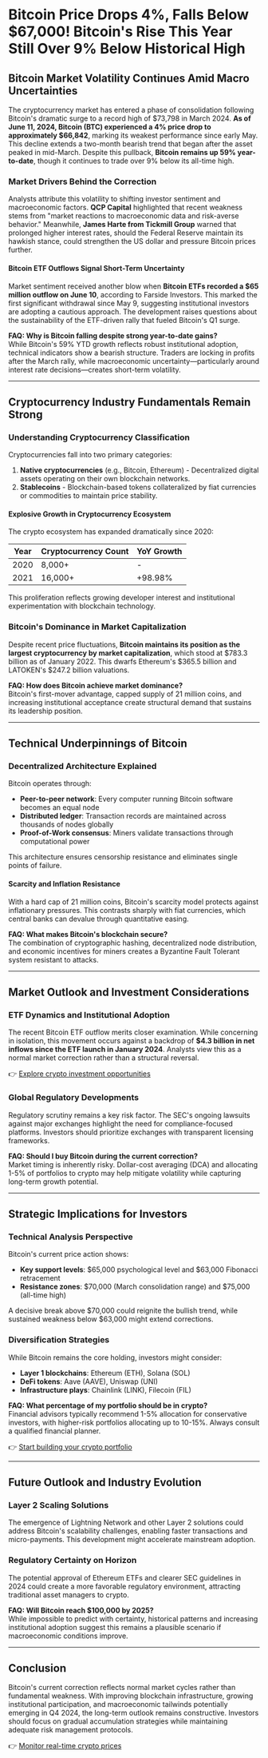 # Bitcoin Price Drops 4%, Falls Below $67,000! Bitcoin's Rise This Year Still Over 9% Below Historical High  

## Bitcoin Market Volatility Continues Amid Macro Uncertainties  

The cryptocurrency market has entered a phase of consolidation following Bitcoin's dramatic surge to a record high of $73,798 in March 2024. **As of June 11, 2024, Bitcoin (BTC) experienced a 4% price drop to approximately $66,842**, marking its weakest performance since early May. This decline extends a two-month bearish trend that began after the asset peaked in mid-March. Despite this pullback, **Bitcoin remains up 59% year-to-date**, though it continues to trade over 9% below its all-time high.  

### Market Drivers Behind the Correction  

Analysts attribute this volatility to shifting investor sentiment and macroeconomic factors. **QCP Capital** highlighted that recent weakness stems from "market reactions to macroeconomic data and risk-averse behavior." Meanwhile, **James Harte from Tickmill Group** warned that prolonged higher interest rates, should the Federal Reserve maintain its hawkish stance, could strengthen the US dollar and pressure Bitcoin prices further.  

#### Bitcoin ETF Outflows Signal Short-Term Uncertainty  

Market sentiment received another blow when **Bitcoin ETFs recorded a $65 million outflow on June 10**, according to Farside Investors. This marked the first significant withdrawal since May 9, suggesting institutional investors are adopting a cautious approach. The development raises questions about the sustainability of the ETF-driven rally that fueled Bitcoin's Q1 surge.  

**FAQ: Why is Bitcoin falling despite strong year-to-date gains?**  
While Bitcoin's 59% YTD growth reflects robust institutional adoption, technical indicators show a bearish structure. Traders are locking in profits after the March rally, while macroeconomic uncertainty—particularly around interest rate decisions—creates short-term volatility.  

---

## Cryptocurrency Industry Fundamentals Remain Strong  

### Understanding Cryptocurrency Classification  

Cryptocurrencies fall into two primary categories:  
1. **Native cryptocurrencies** (e.g., Bitcoin, Ethereum) - Decentralized digital assets operating on their own blockchain networks.  
2. **Stablecoins** - Blockchain-based tokens collateralized by fiat currencies or commodities to maintain price stability.  

#### Explosive Growth in Cryptocurrency Ecosystem  

The crypto ecosystem has expanded dramatically since 2020:  

| Year       | Cryptocurrency Count | YoY Growth |
|------------|----------------------|------------|
| 2020       | 8,000+               | -          |
| 2021       | 16,000+              | +98.98%    |

This proliferation reflects growing developer interest and institutional experimentation with blockchain technology.  

### Bitcoin's Dominance in Market Capitalization  

Despite recent price fluctuations, **Bitcoin maintains its position as the largest cryptocurrency by market capitalization**, which stood at $783.3 billion as of January 2022. This dwarfs Ethereum's $365.5 billion and LATOKEN's $247.2 billion valuations.  

**FAQ: How does Bitcoin achieve market dominance?**  
Bitcoin's first-mover advantage, capped supply of 21 million coins, and increasing institutional acceptance create structural demand that sustains its leadership position.  

---

## Technical Underpinnings of Bitcoin  

### Decentralized Architecture Explained  

Bitcoin operates through:  
- **Peer-to-peer network**: Every computer running Bitcoin software becomes an equal node  
- **Distributed ledger**: Transaction records are maintained across thousands of nodes globally  
- **Proof-of-Work consensus**: Miners validate transactions through computational power  

This architecture ensures censorship resistance and eliminates single points of failure.  

#### Scarcity and Inflation Resistance  

With a hard cap of 21 million coins, Bitcoin's scarcity model protects against inflationary pressures. This contrasts sharply with fiat currencies, which central banks can devalue through quantitative easing.  

**FAQ: What makes Bitcoin's blockchain secure?**  
The combination of cryptographic hashing, decentralized node distribution, and economic incentives for miners creates a Byzantine Fault Tolerant system resistant to attacks.  

---

## Market Outlook and Investment Considerations  

### ETF Dynamics and Institutional Adoption  

The recent Bitcoin ETF outflow merits closer examination. While concerning in isolation, this movement occurs against a backdrop of **$4.3 billion in net inflows since the ETF launch in January 2024**. Analysts view this as a normal market correction rather than a structural reversal.  

👉 [Explore crypto investment opportunities](https://bit.ly/okx-bonus)  

### Global Regulatory Developments  

Regulatory scrutiny remains a key risk factor. The SEC's ongoing lawsuits against major exchanges highlight the need for compliance-focused platforms. Investors should prioritize exchanges with transparent licensing frameworks.  

**FAQ: Should I buy Bitcoin during the current correction?**  
Market timing is inherently risky. Dollar-cost averaging (DCA) and allocating 1-5% of portfolios to crypto may help mitigate volatility while capturing long-term growth potential.  

---

## Strategic Implications for Investors  

### Technical Analysis Perspective  

Bitcoin's current price action shows:  
- **Key support levels**: $65,000 psychological level and $63,000 Fibonacci retracement  
- **Resistance zones**: $70,000 (March consolidation range) and $75,000 (all-time high)  

A decisive break above $70,000 could reignite the bullish trend, while sustained weakness below $63,000 might extend corrections.  

### Diversification Strategies  

While Bitcoin remains the core holding, investors might consider:  
- **Layer 1 blockchains**: Ethereum (ETH), Solana (SOL)  
- **DeFi tokens**: Aave (AAVE), Uniswap (UNI)  
- **Infrastructure plays**: Chainlink (LINK), Filecoin (FIL)  

**FAQ: What percentage of my portfolio should be in crypto?**  
Financial advisors typically recommend 1-5% allocation for conservative investors, with higher-risk portfolios allocating up to 10-15%. Always consult a qualified financial planner.  

👉 [Start building your crypto portfolio](https://bit.ly/okx-bonus)  

---

## Future Outlook and Industry Evolution  

### Layer 2 Scaling Solutions  

The emergence of Lightning Network and other Layer 2 solutions could address Bitcoin's scalability challenges, enabling faster transactions and micro-payments. This development might accelerate mainstream adoption.  

### Regulatory Certainty on Horizon  

The potential approval of Ethereum ETFs and clearer SEC guidelines in 2024 could create a more favorable regulatory environment, attracting traditional asset managers to crypto.  

**FAQ: Will Bitcoin reach $100,000 by 2025?**  
While impossible to predict with certainty, historical patterns and increasing institutional adoption suggest this remains a plausible scenario if macroeconomic conditions improve.  

---

## Conclusion  

Bitcoin's current correction reflects normal market cycles rather than fundamental weakness. With improving blockchain infrastructure, growing institutional participation, and macroeconomic tailwinds potentially emerging in Q4 2024, the long-term outlook remains constructive. Investors should focus on gradual accumulation strategies while maintaining adequate risk management protocols.  

👉 [Monitor real-time crypto prices](https://bit.ly/okx-bonus)  
